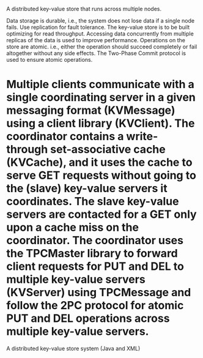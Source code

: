A distributed key-value store that runs across multiple nodes.

Data storage is durable, i.e., the system does not lose data if a single node fails. Use replication for fault tolerance.
The key-value store is to be built optimizing for read throughput. Accessing data concurrently from multiple replicas of the data is used to improve performance.
Operations on the store are atomic. i.e., either the operation should succeed completely or fail altogether without any side effects. The Two-Phase Commit protocol is used to ensure atomic operations.

Multiple clients communicate with a single coordinating server in a given messaging format (KVMessage) using a client library (KVClient).
The coordinator contains a write-through set-associative cache (KVCache), and it uses the cache to serve GET requests without going to the (slave) key-value servers it coordinates. 
The slave key-value servers are contacted for a GET only upon a cache miss on the coordinator. 
The coordinator uses the TPCMaster library to forward client requests for PUT and DEL to multiple key-value servers (KVServer) using TPCMessage and follow the 2PC protocol for atomic PUT and DEL operations across multiple key-value servers.
========================

A distributed key-value store system (Java and XML)
